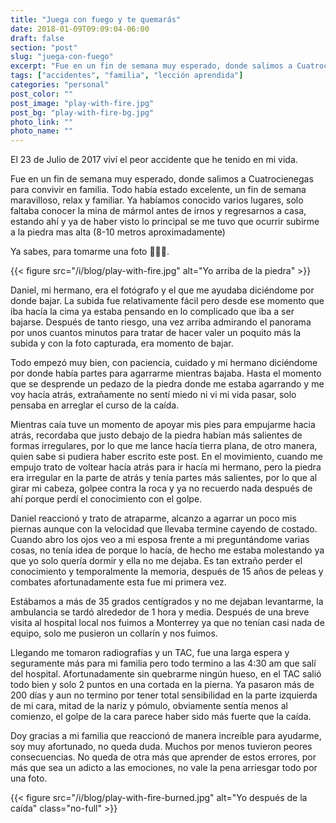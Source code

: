 ```yaml
---
title: "Juega con fuego y te quemarás"
date: 2018-01-09T09:09:04-06:00
draft: false
section: "post"
slug: "juega-con-fuego"
excerpt: "Fue en un fin de semana muy esperado, donde salimos a Cuatrocienegas para convivir en familia. Todo había estado excelente, un fin de semana maravilloso que solo faltaba conocer la mina de mármol antes de irnos y regresarnos a casa, estando ahí me dieron una ganas de subirme a la piedra mas alta…"
tags: ["accidentes", "familia", "lección aprendida"]
categories: "personal"
post_color: ""
post_image: "play-with-fire.jpg"
post_bg: "play-with-fire-bg.jpg"
photo_link: ""
photo_name: ""
---
```

El 23 de Julio de 2017 viví el peor accidente que he tenido en mi vida.

Fue en un fin de semana muy esperado, donde salimos a Cuatrocienegas para convivir en familia. Todo había estado excelente, un fin de semana maravilloso, relax y familiar. Ya habíamos conocido varios lugares, solo faltaba conocer la mina de mármol antes de irnos y regresarnos a casa, estando ahí y ya de haber visto lo principal se me tuvo que ocurrir subirme a la piedra mas alta (8-10 metros aproximadamente)

Ya sabes, para tomarme una foto 🤦🏻‍♂️.

{{< figure src="/i/blog/play-with-fire.jpg" alt="Yo arriba de la piedra" >}}

Daniel, mi hermano, era el fotógrafo y el que me ayudaba diciéndome por donde bajar. La subida fue relativamente fácil pero desde ese momento que iba hacía la cima ya estaba pensando en lo complicado que iba a ser bajarse. Después de tanto riesgo, una vez arriba admirando el panorama por unos cuantos minutos para tratar de hacer valer un poquito más la subida y con la foto capturada, era momento de bajar.

Todo empezó muy bien, con paciencia, cuidado y mi hermano diciéndome por donde había partes para agarrarme mientras bajaba.  Hasta el momento que se desprende un pedazo de la piedra donde me estaba agarrando y me voy hacía atrás, extrañamente no sentí miedo ni vi mi vida pasar, solo pensaba en arreglar el curso de la caída.

Mientras caía tuve un momento de apoyar mis pies para empujarme hacia atrás, recordaba que justo debajo de la piedra habían más salientes de formas irregulares, por lo que me lance hacía tierra plana, de otro manera, quien sabe si pudiera haber escrito este post. En el movimiento, cuando me empujo trato de voltear hacía atrás para ir hacía mi hermano, pero la piedra era irregular en la parte de atrás y tenía partes más salientes, por lo que al girar mi cabeza, golpee contra la roca y ya no recuerdo nada después de ahí porque perdí el conocimiento con el golpe.

Daniel reaccionó y trato de atraparme, alcanzo a agarrar un poco mis piernas aunque con la velocidad que llevaba termine cayendo de costado. Cuando abro los ojos veo a mi esposa frente a mi preguntándome varias cosas, no tenía idea de porque lo hacía, de hecho me estaba molestando ya que yo solo quería dormir y ella no me dejaba. Es tan extraño perder el conocimiento y temporalmente la memoria, después de 15 años de peleas y combates afortunadamente esta fue mi primera vez.

Estábamos a más de 35 grados centígrados y no me dejaban levantarme, la ambulancia se tardó alrededor de 1 hora y media. Después de una breve visita al hospital local nos fuimos a Monterrey ya que no tenían casi nada de equipo, solo me pusieron un collarín y nos fuimos.

Llegando me tomaron radiografías y un TAC, fue una larga espera y seguramente más para mi familia pero todo termino a las 4:30 am que salí del hospital. Afortunadamente sin quebrarme ningún hueso, en el TAC salió todo bien y solo 2 puntos en una cortada en la pierna. Ya pasaron más de 200 días y aun no termino por tener total sensibilidad en la parte izquierda de mi cara, mitad de la nariz y pómulo, obviamente sentía menos al comienzo, el golpe de la cara parece haber sido más fuerte que la caída.

Doy gracias a mi familia que reaccionó de manera increíble para ayudarme, soy muy afortunado, no queda duda. Muchos por menos tuvieron peores consecuencias. No queda de otra más que aprender de estos errores, por más que sea un adicto a las emociones, no vale la pena arriesgar todo por una foto.

{{< figure src="/i/blog/play-with-fire-burned.jpg" alt="Yo después de la caída" class="no-full" >}}
